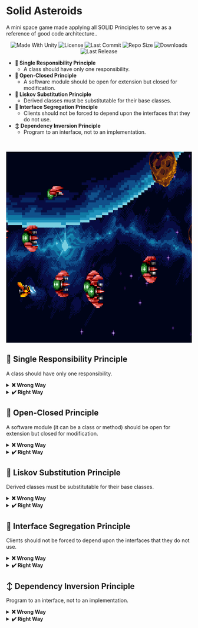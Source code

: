 # Solid Asteroids
A mini space game made applying all SOLID Principles to serve as a reference of good code architecture..

<p align="center">
  <a>
    <img alt="Made With Unity" src="https://img.shields.io/badge/made%20with-Unity-57b9d3.svg?logo=Unity">
  </a>
  <a>
    <img alt="License" src="https://img.shields.io/github/license/JoanStinson/SolidAsteroids?logo=github">
  </a>
  <a>
    <img alt="Last Commit" src="https://img.shields.io/github/last-commit/JoanStinson/SolidAsteroids?logo=Mapbox&color=orange">
  </a>
  <a>
    <img alt="Repo Size" src="https://img.shields.io/github/repo-size/JoanStinson/SolidAsteroids?logo=VirtualBox">
  </a>
  <a>
    <img alt="Downloads" src="https://img.shields.io/github/downloads/JoanStinson/SolidAsteroids/total?color=brightgreen">
  </a>
  <a>
    <img alt="Last Release" src="https://img.shields.io/github/v/release/JoanStinson/SolidAsteroids?include_prereleases&logo=Dropbox&color=yellow">
  </a>
</p>

* **🧊 Single Responsibility Principle**
    * A class should have only one responsibility.
* **🚪 Open-Closed Principle**
    * A software module should be open for extension but closed for modification.
* **🦆 Liskov Substitution Principle**
    * Derived classes must be substitutable for their base classes.
* **🤼 Interface Segregation Principle**
    * Clients should not be forced to depend upon the interfaces that they do not use.
* **↕️ Dependency Inversion Principle**
    * Program to an interface, not to an implementation.

<br/>
<p align="center">
 <img width="834" height="516" src="https://github.com/JoanStinson/SolidAsteroids/blob/main/preview.gif">
</p>

## 🧊 Single Responsibility Principle
A class should have only one responsibility.

<details>
 <summary><b>❌ Wrong Way</b></summary>
  
 ```csharp
 [RequireComponent(typeof(Collider2D))]
 [RequireComponent(typeof(SpriteRenderer))]
 public class Player : MonoBehaviour
 {
     [SerializeField] private float _moveSpeed = 25f;
     [SerializeField] private int _maxHealth = 100;
     [SerializeField] private bool _isInvulnerable;
     [SerializeField] private Sprite _idleSprite;
     [SerializeField] private Sprite _movingUpSprite;
     [SerializeField] private Sprite _movingDownSprite;
     [SerializeField] private Transform _projectileSpawnPoint;
     [SerializeField] private GameObject _projectilePrefab;
     [SerializeField] private GameObject _deathParticlesPrefab;

     private SpriteRenderer _spriteRenderer;
     private Vector3 _initialPosition;
     private const float _timeToRespawn = 2f;
     private int _health;

     private void Start()
     {
         _spriteRenderer = GetComponent<SpriteRenderer>();
         _initialPosition = transform.position;
         _health = _maxHealth;
     }

     private void Update()
     {
         if (Input.GetButtonDown("Submit"))
         {
             ShootProjectile();
         }

         var vertical = Input.GetAxis("Vertical");
         transform.position += Vector3.up * vertical * _moveSpeed * Time.deltaTime;
         if (vertical == 0)
         {
             _spriteRenderer.sprite = _idleSprite;
         }
         else
         {
             _spriteRenderer.sprite = vertical > 0 ? _movingUpSprite : _movingDownSprite;
         }
     }

     private void OnCollisionEnter2D(Collision2D collision)
     {
         int damageAmount = 1;
         if (collision.collider.TryGetComponent<Asteroid>(out var asteroid))
         {
             TakeDamage(damageAmount);
         }
         else if (collision.collider.TryGetComponent<Enemy>(out var enemy))
         {
             TakeDamage(damageAmount * 5);
         }
         else if (collision.collider.TryGetComponent<Npc>(out var npc))
         {
             TakeDamage(0);
         }
     }

     private void ShootProjectile()
     {
         var spawnedProjectile = Instantiate(_projectilePrefab, _projectileSpawnPoint.position, _projectileSpawnPoint.rotation);
         spawnedProjectile.transform.position = transform.position;
     }

     private void TakeDamage(int damage)
     {
         if (!_isInvulnerable)
         {
             _health -= damage;
             if (_health <= 0)
             {
                 StartCoroutine(Respawn());
             }
         }
     }

     private IEnumerator Respawn()
     {
         _isInvulnerable = true;
         _spriteRenderer.enabled = false;
         Instantiate(_deathParticlesPrefab, transform.position, Quaternion.identity);
         yield return new WaitForSeconds(_timeToRespawn);
         transform.position = _initialPosition;
         _spriteRenderer.enabled = true;
         _isInvulnerable = false;
     }
 }
 ```
</details>

<details>
 <summary><b>✔️ Right Way</b></summary>
  
 ```csharp
 [RequireComponent(typeof(PlayerHealth))]
 [RequireComponent(typeof(PlayerInput))]
 [RequireComponent(typeof(SpriteRenderer))]
 public class PlayerDrawer : MonoBehaviour
 {
     [SerializeField] private float _moveSpeed = 25f;
     [SerializeField] private Sprite _idleSprite;
     [SerializeField] private Sprite _movingUpSprite;
     [SerializeField] private Sprite _movingDownSprite;

     private PlayerInput _playerInput;
     private SpriteRenderer _spriteRenderer;
     private Vector3 _initialPosition;
     private const float _timeToMakePlayerVisibleAgain = 2f;

     private void Awake()
     {
         GetComponent<PlayerHealth>().OnPlayerRespawn += RespawnPlayer;
         _playerInput = GetComponent<PlayerInput>();
         _spriteRenderer = GetComponent<SpriteRenderer>();
         _initialPosition = transform.position;
     }

     private void Update()
     {
         transform.position += Vector3.up * _playerInput.Vertical * _moveSpeed * Time.deltaTime;

         if (_playerInput.Vertical == 0)
         {
             _spriteRenderer.sprite = _idleSprite;
         }
         else
         {
             _spriteRenderer.sprite = _playerInput.Vertical > 0 ? _movingUpSprite : _movingDownSprite;
         }
     }

     private void RespawnPlayer()
     {
         StartCoroutine(Respawn(_timeToMakePlayerVisibleAgain));
     }

     private IEnumerator Respawn(float delayInSeconds)
     {
         _spriteRenderer.enabled = false;
         yield return new WaitForSeconds(delayInSeconds);
         transform.position = _initialPosition;
         _spriteRenderer.enabled = true;
     }
 }
 ```
 ```csharp
 public class PlayerInput : MonoBehaviour
 {
     public float Vertical { get; private set; }
     public bool ShootProjectile { get; private set; }

     public event Action OnShootProjectile = delegate { };

     private void Update()
     {
         Vertical = Input.GetAxis("Vertical");
         ShootProjectile = Input.GetButtonDown("Submit");
         if (ShootProjectile)
         {
             OnShootProjectile();
         }
     }
 }
 ```
 ```csharp
 [RequireComponent(typeof(Collider2D))]
 public class PlayerHealth : MonoBehaviour
 {
     public event Action OnPlayerRespawn = delegate { };

     [SerializeField] private int _maxHealth = 100;
     [SerializeField] private bool _isInvulnerable;

     private const float _delayToDisableInvulnerability = 3f;
     private int _health;

     private void Awake()
     {
         _health = _maxHealth;
     }

     private void OnCollisionEnter2D(Collision2D collision)
     {
         int damageAmount = 1;
         if (collision.collider.TryGetComponent<Asteroid>(out var asteroid))
         {
             TakeDamage(damageAmount);
         }
         else if (collision.collider.TryGetComponent<Enemy>(out var enemy))
         {
             TakeDamage(damageAmount * 5);
         }
         else if (collision.collider.TryGetComponent<Npc>(out var npc))
         {
             TakeDamage(0);
         }
     }

     private void TakeDamage(int damage)
     {
         if (!_isInvulnerable)
         {
             _health -= damage;
             if (_health <= 0)
             {
                 RespawnPlayer();
             }
         }
     }

     private void RespawnPlayer()
     {
         _isInvulnerable = true;
         OnPlayerRespawn();
         StartCoroutine(DisableInvulnerability(_delayToDisableInvulnerability));
     }

     private IEnumerator DisableInvulnerability(float delayInSeconds)
     {
         yield return new WaitForSeconds(delayInSeconds);
         _isInvulnerable = false;
     }
 }
 ```
 ```csharp
 [RequireComponent(typeof(PlayerHealth))]
 public class PlayerParticles : MonoBehaviour
 {
     [SerializeField] 
     private GameObject _deathParticlesPrefab;

     private void Awake()
     {
         GetComponent<PlayerHealth>().OnPlayerRespawn += SpawnDeathParticles;
     }

     private void SpawnDeathParticles()
     {
         Instantiate(_deathParticlesPrefab, transform.position, Quaternion.identity);
     }
 }
 ```
 ```csharp
 [RequireComponent(typeof(PlayerInput))]
 public class ProjectileLauncher : MonoBehaviour
 {
     [SerializeField] private GameObject _projectilePrefab;
     [SerializeField] private Transform _projectileSpawnPoint;

     private void Awake()
     {
         GetComponent<PlayerInput>().OnShootProjectile += SpawnProjectile;
     }

     private void SpawnProjectile()
     {
         var spawnedProjectile = Instantiate(_projectilePrefab, _projectileSpawnPoint.position, _projectileSpawnPoint.rotation);
         spawnedProjectile.transform.position = transform.position;
     }
 }
 ```
</details>

## 🚪 Open-Closed Principle
A software module (it can be a class or method) should be open for extension but closed for modification.

<details>
 <summary><b>❌ Wrong Way</b></summary>

 ```csharp
 [RequireComponent(typeof(PlayerInput))]
 public class Weapon : MonoBehaviour
 {
     [SerializeField] private float _fireWeaponRefreshRate = 1f;
     [SerializeField] private GameObject _bulletPrefab;
     [SerializeField] private GameObject _missilePrefab;
     [SerializeField] private Transform _projectileSpawnPoint;

     private float _nextFireTime;

     private void Awake()
     {
         GetComponent<PlayerInput>().OnFireWeapon += FireWeapon;
     }

     private void FireWeapon()
     {
         if (!CanFire())
         {
             return;
         }

         _nextFireTime = Time.time + _fireWeaponRefreshRate;

         if (_bulletPrefab != null)
         {
             var spawnedBullet = Instantiate(_bulletPrefab, _projectileSpawnPoint.position, _projectileSpawnPoint.rotation);
             spawnedBullet.transform.position = transform.position;
         }
         else if (_missilePrefab != null)
         {
             var spawnedMissile = Instantiate(_missilePrefab, _projectileSpawnPoint.position, _projectileSpawnPoint.rotation);
             spawnedMissile.transform.position = transform.position;
         }
         // the list goes on...
     }

     private bool CanFire()
     {
         return Time.time >= _nextFireTime;
     }
 }
 ```
</details>
 
<details>
 <summary><b>✔️ Right Way</b></summary>
  
 ```csharp
 [RequireComponent(typeof(ILauncher))]
 [RequireComponent(typeof(PlayerInput))]
 public class Weapon : MonoBehaviour
 {
     public Transform WeaponMountPoint => _weaponMountPoint;

     [SerializeField] private float _fireWeaponRefreshRate = 0.25f;
     [SerializeField] private Transform _weaponMountPoint;

     private ILauncher _launcher;
     private float _nextFireTime;

     private void Awake()
     {
         _launcher = GetComponent<ILauncher>();
         GetComponent<PlayerInput>().OnFireWeapon += FireWeapon;
     }

     private void FireWeapon()
     {
         if (!CanFire())
         {
             return;
         }

         _nextFireTime = Time.time + _fireWeaponRefreshRate;
         _launcher.Launch(this);
     }

     private bool CanFire()
     {
         return Time.time >= _nextFireTime;
     }
 }
 ```
 ```csharp
 public interface ILauncher
 {
     void Launch(Weapon weapon);
 }
 ```
 ```csharp
 public class BulletLauncher : MonoBehaviour, ILauncher
 {
     [SerializeField] 
     private Bullet _bulletPrefab;

     public void Launch(Weapon weapon)
     {
         var spawnedBullet = Instantiate(_bulletPrefab);
         spawnedBullet.Launch(weapon.WeaponMountPoint);
     }
 }
 ```
 ```csharp
 public class MissileLauncher : MonoBehaviour, ILauncher
 {
     [SerializeField] private Missile _missilePrefab;
     [SerializeField] private float _missileSelfDestructTimer = 5f;

     public void Launch(Weapon weapon)
     {
         var target = FindObjectOfType<Asteroid>();
         var spawnedMissile = Instantiate(_missilePrefab);
         spawnedMissile.SetTarget(weapon.WeaponMountPoint, target.transform);
         StartCoroutine(spawnedMissile.SelfDestructAfterDelay(_missileSelfDestructTimer));
     }
 }
 ```
</details>

## 🦆 Liskov Substitution Principle
Derived classes must be substitutable for their base classes.

<details>
 <summary><b>❌ Wrong Way</b></summary>
 
 ```csharp
 [RequireComponent(typeof(Collider2D))]
 public class PlayerHealth : MonoBehaviour
 {
     private void OnCollisionEnter2D(Collision2D collision)
     {
         int damageAmount = 1;
         if (collision.collider.TryGetComponent<Asteroid>(out var asteroid))
         {
             TakeDamage(damageAmount);
         }
         else if (collision.collider.TryGetComponent<Enemy>(out var enemy))
         {
             TakeDamage(damageAmount * 5);
         }
         // the list goes on...
     }
 }
 ```
</details>
 
<details>
 <summary><b>✔️ Right Way</b></summary>
  
 ```csharp
 [RequireComponent(typeof(Collider2D))]
 public class PlayerHealth : MonoBehaviour
 {
     private void OnCollisionEnter2D(Collision2D collision)
     {
         if (collision.collider.TryGetComponent<LivingEntity>(out var livingEntity))
         {
             TakeDamage(livingEntity.Damage);
         }
     }
 }
 ```
 ```csharp
 public abstract class LivingEntity : MonoBehaviour
 {
     public abstract int Damage { get; }

     [SerializeField]
     protected int _maxHealth = 100;

     protected int _health;

     private void Awake()
     {
         _health = _maxHealth;
     }

     public virtual void TakeDamage(int damage)
     {
         _health -= damage;
     }
 }
 ```
 ```csharp
 public class Asteroid : LivingEntity
 {
     public override int Damage => 200;

     public override void TakeDamage(int damage)
     {
         base.TakeDamage(damage);
         if (_health <= 0)
         {
             var spawnedAsteroidPiece = Instantiate(_asteroidPiecePrefab);
             spawnedAsteroidPiece.transform.position = Transform.position;
             Destroy(gameObject);
         }
     }
 }
 ```
 ```csharp
 public class Enemy : LivingEntity
 {
     public override int Damage => 100;

     public override void TakeDamage(int damage)
     {
         base.TakeDamage(damage);
         if (_health <= 0)
         {
             Destroy(gameObject);
         }
     }
 }
 ```
</details>

## 🤼 Interface Segregation Principle
Clients should not be forced to depend upon the interfaces that they do not use.

<details>
 <summary><b>❌ Wrong Way</b></summary>
 
 ```csharp
 public interface IEntity
 {
     GameObject DeathParticlesPrefab { get; }
     Sprite IdleSprite { get; }
     Sprite MovingUpSprite { get; }
     Sprite MovingDownSprite { get; }
     float MoveSpeed { get; }
     int Health { get; }
     int MaxHealth { get; }
     int Damage { get; }

     void SpawnDeathParticles();
     void TakeDamage(int damage);
     void LaunchWeapon(Weapon weapon);
     void LaunchProjectile(Transform mountPoint);
 }
 ```
 ```csharp
 public class Asteroid : IEntity
 {
     // implement all interface members
 }
 ```
 ```csharp
 public class BulletLauncher : IEntity
 {
     // implement all interface members
 }
 ```
 ```csharp
 public class EnemyShip : IEntity
 {
     // implement all interface members
 }
 ```
 ```csharp
 public class Missile : IEntity
 {
     // implement all interface members
 }
 ```
</details>

<details>
 <summary><b>✔️ Right Way</b></summary>
  
 ```csharp
 public interface IMovingEntity
 {
     GameObject DeathParticlesPrefab { get; }
     float MoveSpeed { get; }
     int Damage { get; }

     void SpawnDeathParticles();
 }
 ```
 ```csharp
 public interface IAnimatedShip
 {
     Sprite IdleSprite { get; }
     Sprite MovingUpSprite { get; }
     Sprite MovingDownSprite { get; }
 }
 ```
 ```csharp
 public interface IHaveHealth
 {
     int Health { get; }
     int MaxHealth { get; }

     void TakeDamage(int damage);
 }
 ```
 ```csharp
 public interface ILauncher
 {
     void Launch(Weapon weapon);
 }
 ```
 ```csharp
 public interface IProjectile
 {
     void Launch(Transform mountPoint);
 }
 ```
 ```csharp
 public class Asteroid : IMovingEntity, IHaveHealth
 {
     // implement only needed interfaces
 }
 ```
 ```csharp
 public class BulletLauncher : ILauncher
 {
     // implement only needed interfaces
 }
 ```
 ```csharp
 public class EnemyShip : IMovingEntity, IAnimatedShip, IHaveHealth
 {
     // implement only needed interfaces
 }
 ```
 ```csharp
 public class Missile : IMovingEntity, IProjectile
 {
     // implement only needed interfaces
 }
 ```
</details>

## ↕️ Dependency Inversion Principle
Program to an interface, not to an implementation.
 
<details>
 <summary><b>❌ Wrong Way</b></summary>
 
 ```csharp
 [RequireComponent(typeof(UserInput))]
 public class ShipInput : MonoBehaviour
 {
     public float Vertical { get; private set; }
     public bool ShootProjectile { get; private set; }

     public event Action OnFireWeapon = delegate { };

     private UserInput _userInput;

     private void Awake()
     {
         _userInput = GetComponent<UserInput>();
     }

     private void Update()
     {
         Vertical = _userInput.Vertical;
         ShootProjectile = _userInput.ShootProjectile;
         if (ShootProjectile)
         {
             OnFireWeapon();
         }
     }
 }
 ```
</details>

<details>
 <summary><b>✔️ Right Way</b></summary>
  
 ```csharp
 [RequireComponent(typeof(UserInput))]
 public class PlayerInput : MonoBehaviour
 {
     public IInputService Input { get; private set; }
     public event Action OnFireWeapon = delegate { };

     [SerializeField]
     private PlayerSettings _playerSettings;

     private void Awake()
     {
         Input = _playerSettings.UseBot ? new BotInput() as IInputService: new UserInput();
     }

     private void Update()
     {
         Input.ReadInput();

         if (Input.ShootProjectile)
         {
             OnFireWeapon();
         }
     }
 }
 ```
 ```csharp
 public interface IInputService
 {
     float Vertical { get; }
     bool ShootProjectile { get; }

     void ReadInput();
 }
 ```
 ```csharp
 public class UserInput : IInputService
 {
     public float Vertical { get; private set; }
     public bool ShootProjectile { get; private set; }

     public void ReadInput()
     {
         Vertical = Input.GetAxis("Vertical");
         ShootProjectile = Input.GetButtonDown("Submit");
     }
 }
 ```
 ```csharp
 public class BotInput : IInputService
 {
     public float Vertical { get; private set; }
     public bool ShootProjectile { get; private set; }

     public void ReadInput()
     {
         Vertical = Random.Range(-1f, 1f);
         ShootProjectile = Convert.ToBoolean(Random.Range(0, 1));
     }
 }
 ```
</details>
